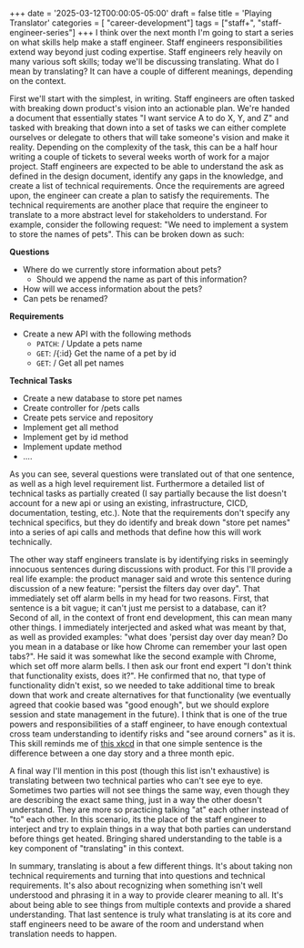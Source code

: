 +++
date = '2025-03-12T00:00:05-05:00'
draft = false
title = 'Playing Translator'
categories = [ "career-development"]
tags = ["staff+", "staff-engineer-series"]
+++
I think over the next month I'm going to start a series on what skills help make a staff engineer. Staff engineers responsibilities extend way beyond just coding expertise. Staff engineers rely heavily on many various soft skills; today we'll be discussing translating. What do I mean by translating? It can have a couple of different meanings, depending on the context. 

First we'll start with the simplest, in writing. Staff engineers are often tasked with breaking down product's vision into an actionable plan. We're handed a document that essentially states "I want service A to do X, Y, and Z" and tasked with breaking that down into a set of tasks we can either complete ourselves or delegate to others that will take someone's vision and make it reality. Depending on the complexity of the task, this can be a half hour writing a couple of tickets to several weeks worth of work for a major project. Staff engineers are expected to be able to understand the ask as defined in the design document, identify any gaps in the knowledge, and create a list of technical requirements. Once the requirements are agreed upon, the engineer can create a plan to satisfy the requirements. The technical requirements are another place that require the engineer to translate to a more abstract level for stakeholders to understand. For example, consider the following request: "We need to implement a system to store the names of pets". This can be broken down as such:


**Questions**
- Where do we currently store information about pets?
	- Should we append the name as part of this information?
- How will we access information about the pets?
- Can pets be renamed?

**Requirements**
- Create a new API with the following methods
	- `PATCH`: / Update a pets name
	- `GET`: /{:id} Get the name of a pet by id
	- `GET`: / Get all pet names

**Technical Tasks**
- Create a new database to store pet names
- Create controller for /pets calls
- Create pets service and repository
- Implement get all method
- Implement get by id method
- Implement update method
- ....


As you can see, several questions were translated out of that one sentence, as well as a high level requirement list. Furthermore a detailed list of technical tasks as partially created (I say partially because the list doesn't account for a new api or using an existing, infrastructure, CICD, documentation, testing, etc.).  Note that the requirements don't specify any technical specifics, but they do identify and break down "store pet names" into a series of api calls and methods that define how this will work technically.

The other way staff engineers translate is by identifying risks in seemingly innocuous sentences during discussions with product. For this I'll provide a real life example: the product manager said and wrote this sentence during discussion of a new feature: "persist the filters day over day". That immediately set off alarm bells in my head for two reasons. First, that sentence is a bit vague; it can't just me persist to a database, can it? Second of all, in the context of front end development, this can mean many other things. I immediately interjected and asked what was meant by that, as well as provided examples: "what does 'persist day over day mean? Do you mean in a database or like how Chrome can remember your last open tabs?". He said it was somewhat like the second example with Chrome, which set off more alarm bells. I then ask our front end expert "I don't think that functionality exists, does it?". He confirmed that no, that type of functionality didn't exist, so we needed to take additional time to break down that work and create alternatives for that functionality (we eventually agreed that cookie based was "good enough", but we should explore session and state management in the future). I think that is one of the true powers and responsibilities of a staff engineer, to have enough contextual cross team understanding to identify risks and "see around corners" as it is. This skill reminds me of [this xkcd](https://xkcd.com/1425/) in that one simple sentence is the difference between a one day story and a three month epic. 

A final way I'll mention in this post (though this list isn't exhaustive) is translating between two technical parties who can't see eye to eye. Sometimes two parties will not see things the same way, even though they are describing the exact same thing, just in a way the other doesn't understand. They are more so practicing talking "at" each other instead of "to" each other. In this scenario, its the place of the staff engineer to interject and try to explain things in a way that both parties can understand before things get heated. Bringing shared understanding to the table is a key component of "translating" in this context. 

In summary, translating is about a few different things. It's about taking non technical requirements and turning that into questions and technical requirements. It's also about recognizing when something isn't well understood and phrasing it in a way to provide clearer meaning to all. It's about being able to see things from multiple contexts and provide a shared understanding. That last sentence is truly what translating is at its core and staff engineers need to be aware of the room and understand when translation needs to happen. 